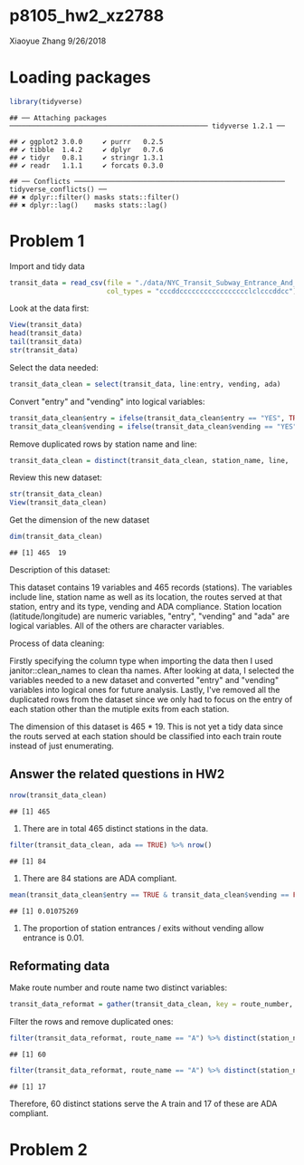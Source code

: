 p8105\_hw2\_xz2788
================
Xiaoyue Zhang
9/26/2018

Loading packages
================

``` r
library(tidyverse)
```

    ## ── Attaching packages ───────────────────────────────────────────────── tidyverse 1.2.1 ──

    ## ✔ ggplot2 3.0.0     ✔ purrr   0.2.5
    ## ✔ tibble  1.4.2     ✔ dplyr   0.7.6
    ## ✔ tidyr   0.8.1     ✔ stringr 1.3.1
    ## ✔ readr   1.1.1     ✔ forcats 0.3.0

    ## ── Conflicts ──────────────────────────────────────────────────── tidyverse_conflicts() ──
    ## ✖ dplyr::filter() masks stats::filter()
    ## ✖ dplyr::lag()    masks stats::lag()

Problem 1
=========

Import and tidy data

``` r
transit_data = read_csv(file = "./data/NYC_Transit_Subway_Entrance_And_Exit_Data.csv",
                        col_types = "cccddccccccccccccccccclclcccddcc") %>% janitor::clean_names()
```

Look at the data first:

``` r
View(transit_data)
head(transit_data)
tail(transit_data)
str(transit_data)
```

Select the data needed:

``` r
transit_data_clean = select(transit_data, line:entry, vending, ada)
```

Convert "entry" and "vending" into logical variables:

``` r
transit_data_clean$entry = ifelse(transit_data_clean$entry == "YES", TRUE, FALSE)
transit_data_clean$vending = ifelse(transit_data_clean$vending == "YES", TRUE, FALSE)
```

Remove duplicated rows by station name and line:

``` r
transit_data_clean = distinct(transit_data_clean, station_name, line, .keep_all = TRUE)
```

Review this new dataset:

``` r
str(transit_data_clean)
View(transit_data_clean)
```

Get the dimension of the new dataset

``` r
dim(transit_data_clean)
```

    ## [1] 465  19

Description of this dataset:

This dataset contains 19 variables and 465 records (stations). The variables include line, station name as well as its location, the routes served at that station, entry and its type, vending and ADA compliance. Station location (latitude/longitude) are numeric variables, "entry", "vending" and "ada" are logical variables. All of the others are character variables.

Process of data cleaning:

Firstly specifying the column type when importing the data then I used janitor::clean\_names to clean tha names. After looking at data, I selected the variables needed to a new dataset and converted "entry" and "vending" variables into logical ones for future analysis. Lastly, I've removed all the duplicated rows from the dataset since we only had to focus on the entry of each station other than the mutiple exits from each station.

The dimension of this dataset is 465 \* 19. This is not yet a tidy data since the routs served at each station should be classified into each train route instead of just enumerating.

Answer the related questions in HW2
-----------------------------------

``` r
nrow(transit_data_clean)
```

    ## [1] 465

1.  There are in total 465 distinct stations in the data.

``` r
filter(transit_data_clean, ada == TRUE) %>% nrow()
```

    ## [1] 84

1.  There are 84 stations are ADA compliant.

``` r
mean(transit_data_clean$entry == TRUE & transit_data_clean$vending == FALSE)
```

    ## [1] 0.01075269

1.  The proportion of station entrances / exits without vending allow entrance is 0.01.

Reformating data
----------------

Make route number and route name two distinct variables:

``` r
transit_data_reformat = gather(transit_data_clean, key = route_number, value = route_name, route1:route11)
```

Filter the rows and remove duplicated ones:

``` r
filter(transit_data_reformat, route_name == "A") %>% distinct(station_name, line, .keep_all = TRUE) %>% nrow()
```

    ## [1] 60

``` r
filter(transit_data_reformat, route_name == "A") %>% distinct(station_name, line, .keep_all = TRUE) %>% filter(ada == TRUE) %>% nrow()
```

    ## [1] 17

Therefore, 60 distinct stations serve the A train and 17 of these are ADA compliant.

Problem 2
=========
